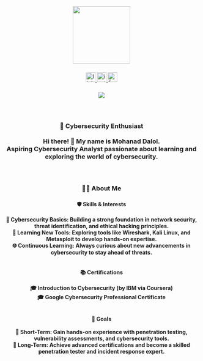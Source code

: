 <div align="center">
  <img height="150" src="https://camo.githubusercontent.com/62da68eb62b1e5f175f7d1f0191dd89a653d7908feb22d37d4a0ab07365d6791/68747470733a2f2f6d656469612e67697068792e636f6d2f6d656469612f4d3967624264396e6244724f5475314d71782f67697068792e676966"  />
</div>

###

<div align="center">
  <a href="http://linkedin.com/in/mohanad-dalol-98552b28a" target="_blank">
    <img src="https://img.shields.io/static/v1?message=LinkedIn&logo=linkedin&label=&color=0077B5&logoColor=white&labelColor=&style=for-the-badge" height="25" alt="linkedin logo"  />
  </a>
  <a href="https://www.instagram.com/invites/contact/?igsh=10d9f7kyck8ie&utm_content=p6j93lw" target="_blank">
    <img src="https://img.shields.io/static/v1?message=Instagram&logo=instagram&label=&color=E4405F&logoColor=Black&labelColor=&style=for-the-badge" height="25" alt="instagram logo"  />
  </a>
  <a href="https://www.facebook.com/mohnad.cond?mibextid=LQQJ4d" target="_blank">
    <img src="https://img.shields.io/static/v1?message=Facebook&logo=facebook&label=&color=1877F2&logoColor=white&labelColor=&style=for-the-badge" height="25" alt="facebook logo"  />
  </a>
</div>

###

<div align="center">
  <img src="https://visitor-badge.laobi.icu/badge?page_id=mohanaddalol.mohanaddalol&"  />
</div>

###

<br clear="both">

<h3 align="center">🌟 Cybersecurity Enthusiast<br><br>Hi there! 👋 My name is Mohanad Dalol. <br>Aspiring Cybersecurity Analyst passionate about learning and exploring the world of cybersecurity.</h3>

###

<br clear="both">

<h3 align="center">👩‍💻  About Me</h3>

###

<h4 align="center">🛡️ Skills & Interests<br><br>🔐 Cybersecurity Basics: Building a strong foundation in network security, threat identification, and ethical hacking principles.<br>📖 Learning New Tools: Exploring tools like Wireshark, Kali Linux, and Metasploit to develop hands-on expertise.<br>🌐 Continuous Learning: Always curious about new advancements in cybersecurity to stay ahead of threats.<br><br><br>📚 Certifications<br><br>🎓 Introduction to Cybersecurity (by IBM via Coursera)<br>🎓 Google Cybersecurity Professional Certificate<br><br><br>🚀 Goals<br><br>🌟 Short-Term: Gain hands-on experience with penetration testing, vulnerability assessments, and cybersecurity tools.<br>🌟 Long-Term: Achieve advanced certifications and become a skilled penetration tester and incident response expert.</h4>

###

<h3 align="left"></h3>

###

<div align="left">
</div>

###

<h3 align="left"></h3>

###

<div align="center">
</div>

###
